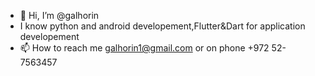 - 👋 Hi, I’m @galhorin
- I know python and android developement,Flutter&Dart for application developement
- 📫 How to reach me galhorin1@gmail.com or on phone +972 52-7563457

<!---
galhorin1/galhorin1 is a ✨ special ✨ repository because its `README.md` (this file) appears on your GitHub profile.
You can click the Preview link to take a look at your changes.
--->
